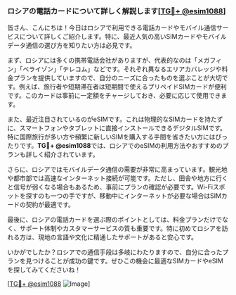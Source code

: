 ### ロシアの電話カードについて詳しく解説します[[TG💪+ @esim1088](https://t.me/s/esim1088)]

皆さん、こんにちは！今日はロシアで利用できる電話カードやモバイル通信サービスについて詳しくご紹介します。特に、最近人気の高いSIMカードやモバイルデータ通信の選び方を知りたい方は必見です。

まず、ロシアには多くの携帯電話会社がありますが、代表的なのは「メガフィン」「ベライゾン」「テレコム」などです。それぞれ異なるエリアカバレッジや料金プランを提供していますので、自分のニーズに合ったものを選ぶことが大切です。例えば、旅行者や短期滞在者は短期間で使えるプリペイドSIMカードが便利です。このカードは事前に一定額をチャージしておき、必要に応じて使用できます。

また、最近注目されているのがeSIMです。これは物理的なSIMカードを持たずに、スマートフォンやタブレットに直接インストールできるデジタルSIMです。特に国際旅行が多い方や頻繁に新しいSIMを購入する手間を省きたい方にはぴったりです。**TG💪+ @esim1088**では、ロシアでのeSIMの利用方法やおすすめのプランも詳しく紹介されています。

さらに、ロシアではモバイルデータ通信の需要が非常に高まっています。観光地や都市部では高速なインターネット接続が可能です。ただし、田舎や地方に行くと信号が弱くなる場合もあるため、事前にプランの確認が必要です。Wi-Fiスポットを探すのも一つの手ですが、移動中にインターネットが必要な場合はSIMカードの契約が最適です。

最後に、ロシアの電話カードを選ぶ際のポイントとしては、料金プランだけでなく、サポート体制やカスタマーサービスの質も重要です。特に初めてロシアを訪れる方は、現地の言語や文化に精通したサポートがあると安心です。

いかがでしたか？ロシアでの通信手段は多岐にわたりますので、自分に合ったプランを見つけることが成功の鍵です。ぜひこの機会に最適なSIMカードやeSIMを探してみてくださいね！

[[TG💪+ @esim1088](https://t.me/s/esim1088) ![Image](https://i.postimg.cc/Y0z9fWf4/image.png)]